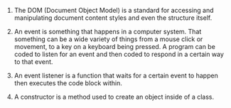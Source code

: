 1. The DOM (Document Object Model) is a standard for accessing and manipulating document content styles and even the structure itself.

2. An event is something that happens in a computer system. That something can be a wide variety of things from a mouse click or movement, to a key on a keyboard being pressed. A program can be coded to listen for an event and then coded to respond in a certain way to that event.

3. An event listener is a function that waits for a certain event to happen then executes the code block within.

4. A constructor is a method used to create an object inside of a class.